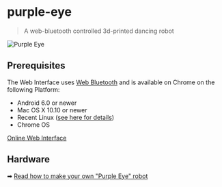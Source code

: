 purple-eye
==========

> A web-bluetooth controlled 3d-printed dancing robot

![Purple Eye](https://farm8.staticflickr.com/7175/27083695372_878bf58031_k.jpg)

## Prerequisites

The Web Interface uses [Web Bluetooth](https://medium.com/@urish/start-building-with-web-bluetooth-and-progressive-web-apps-6534835959a6) and is available on Chrome on the following Platform:

* Android 6.0 or newer
* Mac OS X 10.10 or newer
* Recent Linux ([see here for details](https://acassis.wordpress.com/2016/06/28/how-to-get-chrome-web-bluetooth-working-on-linux/))
* Chrome OS

[Online Web Interface](https://urish.github.io/purple-eye/)

## Hardware

➡ [Read how to make your own "Purple Eye" robot](https://medium.com/@urish/making-purple-eye-diy-dancing-robot-fa03d0f658e2#.q7gzas4cq)
